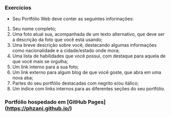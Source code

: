 ### Exercícios

- Seu Portfólio Web deve conter as seguintes informações:

1. Seu nome completo;
2. Uma foto atual sua, acompanhada de um texto alternativo, que deve ser a descrição da foto que você está usando;
3. Uma breve descrição sobre você, destacando algumas informações como nacionalidade e a cidade/estado onde mora;
4. Uma lista de habilidades que você possui, com destaque para aquela de que você mais se orgulha;
5. Um link interno para a sua foto;
6. Um link externo para algum blog de que você goste, que abra em uma nova aba;
7. Partes do seu portfólio destacadas com negrito e/ou itálico;
8. Um índice com links internos para as diferentes seções do seu portfólio.

### Portfólio hospedado em [GitHub Pages] (https://phzani.github.io/)